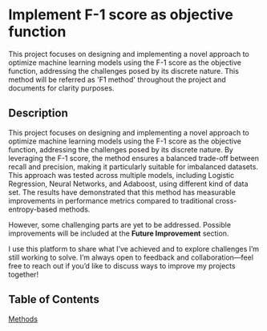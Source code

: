 # Implement F-1 score as objective function
This project focuses on designing and implementing a novel approach to optimize machine learning models using the F-1 score as the objective function, addressing the challenges posed by its discrete nature. This method will be referred as 'F1 method' throughout the project and documents for clarity purposes.

## Description
This project focuses on designing and implementing a novel approach to optimize machine learning models using the F-1 score as the objective function, addressing the challenges posed by its discrete nature. By leveraging the F-1 score, the method ensures a balanced trade-off between recall and precision, making it particularly suitable for imbalanced datasets. This approach was tested across multiple models, including Logistic Regression, Neural Networks, and Adaboost, using different kind of data set. The results have demonstrated that this method has measurable improvements in performance metrics compared to traditional cross-entropy-based methods.

However, some challenging parts are yet to be addressed. Possible improvements will be included at the **Future Improvement** section. 

I use this platform to share what I’ve achieved and to explore challenges I’m still working to solve. I’m always open to feedback and collaboration—feel free to reach out if you’d like to discuss ways to improve my projects together!

## Table of Contents
[Methods](Methods.md)


